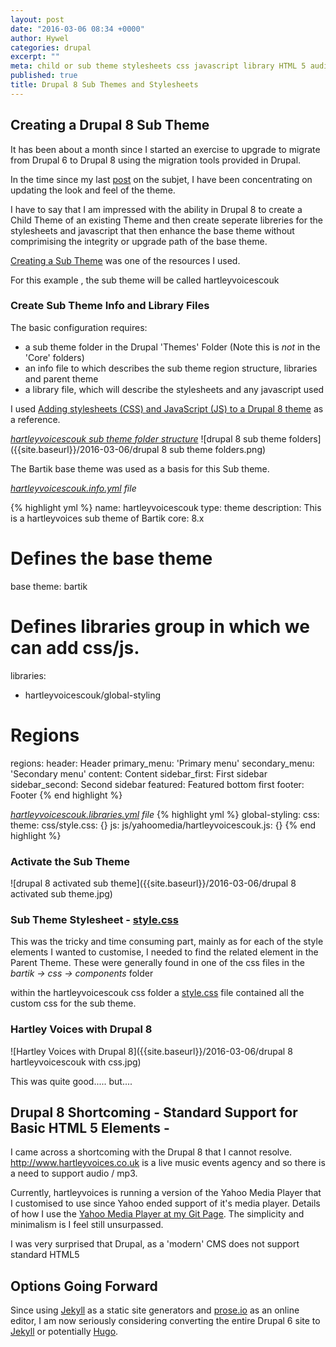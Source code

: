 ```yaml
---
layout: post
date: "2016-03-06 08:34 +0000"
author: Hywel
categories: drupal
excerpt: ""
meta: child or sub theme stylesheets css javascript library HTML 5 audio element Drupal 8
published: true
title: Drupal 8 Sub Themes and Stylesheets
---
```




## Creating a Drupal 8 Sub Theme

It has been about a month since I started an exercise to upgrade to migrate from Drupal 6 to Drupal 8 using the migration tools provided in Drupal.

In the time since my last [post](http://www.hywel.me/drupal/2016/02/06/a-website-upgrade-from-drupal-6-to-drupal-8-part-4.html) on the subjet, I have been concentrating on updating the look and feel of the theme.

I have to say that I am impressed with the ability in Drupal 8 to create a Child Theme of an existing Theme and then create seperate libreries for the stylesheets and javascript that then enhance the base theme without comprimising the integrity or upgrade path of the base theme.

[Creating a Sub Theme](https://www.drupal.org/theme-guide/8/creating-a-sub-theme) was one of the resources I used.

For this example , the sub theme will be called hartleyvoicescouk

### Create Sub Theme Info and Library Files

The basic configuration requires:

- a sub theme folder in the Drupal 'Themes' Folder (Note this is *not* in the 'Core' folders)
- an info file to which describes the sub theme region structure, libraries and parent theme
- a library file, which will describe the stylesheets and any javascript used


I used [Adding stylesheets (CSS) and JavaScript (JS) to a Drupal 8 theme](https://www.drupal.org/theme-guide/8/assets)  as a reference.


*[hartleyvoicescouk sub theme folder structure](https://github.com/hyweljohnllewellyn/hywelme/tree/gh-pages/assets/2016-03-06/hartleyvoicescouk)*
![drupal 8 sub theme folders]({{site.baseurl}}/2016-03-06/drupal 8 sub theme folders.png)


The Bartik base theme was used as a basis for this Sub theme.

*[hartleyvoicescouk.info.yml](https://github.com/hyweljohnllewellyn/hywelme/blob/gh-pages/assets/2016-03-06/hartleyvoicescouk/hartleyvoicescouk.info.yml) file*

{% highlight yml %}
name: hartleyvoicescouk
type: theme
description: This is a hartleyvoices sub theme of Bartik
core: 8.x
# Defines the base theme
base theme: bartik
# Defines libraries group in which we can add css/js.
libraries:
  - hartleyvoicescouk/global-styling

# Regions
regions:
  header: Header
  primary_menu: 'Primary menu'
  secondary_menu: 'Secondary menu'
  content: Content
  sidebar_first: First sidebar
  sidebar_second: Second sidebar
  featured: Featured bottom first
  footer: Footer
{% end highlight %}

*[hartleyvoicescouk.libraries.yml](https://github.com/hyweljohnllewellyn/hywelme/blob/gh-pages/assets/2016-03-06/hartleyvoicescouk/hartleyvoicescouk.libraries.yml) file*
{% highlight yml %}
global-styling:
  css:
    theme:
      css/style.css: {}
  js:
      js/yahoomedia/hartleyvoicescouk.js: {}
{% end highlight %}

### Activate the Sub Theme

![drupal 8 activated sub theme]({{site.baseurl}}/2016-03-06/drupal 8 activated sub theme.jpg)


### Sub Theme Stylesheet - [style.css](https://github.com/hyweljohnllewellyn/hywelme/blob/gh-pages/assets/2016-03-06/hartleyvoicescouk/css/style.css)

This was the tricky and time consuming part, mainly as for each of the style elements I wanted to customise, I needed to find the related element in the Parent Theme.  These were generally found in one of the css files in the
*bartik -> css -> components* folder

within the hartleyvoicescouk css folder a [style.css](https://github.com/hyweljohnllewellyn/hywelme/blob/gh-pages/assets/2016-03-06/hartleyvoicescouk/css/style.css) file contained all the custom css for the sub theme.

### Hartley Voices with Drupal 8
![Hartley Voices with Drupal 8]({{site.baseurl}}/2016-03-06/drupal 8 hartleyvoicescouk with css.jpg)

This was quite good..... but....

## Drupal 8 Shortcoming - Standard Support for Basic HTML 5 Elements - <audio>

I came across a shortcoming with the Drupal 8 that I cannot resolve.  http://www.hartleyvoices.co.uk is a live music events agency and so there is a need to support audio / mp3.  

Currently, hartleyvoices is running a version of the Yahoo Media Player that I customised to use since Yahoo ended support of it's media player.  Details of how I use the [Yahoo Media Player at my Git Page](https://github.com/hyweljohnllewellyn/yahoomediaplayer).  The simplicity and minimalism is I feel still unsurpassed.

I was very surprised that Drupal, as a 'modern' CMS does not support standard HTML5 <audio> elements.  Why they would need to be developed as a Module escapes me and the only real option at the moment would be to use a paid SoundCloud account for the [Mini embedded player](http://help.soundcloud.com/customer/en/portal/articles/2167181-the-mini-embedded-player) or revert to Drupal 7.

## Options Going Forward

Since using [Jekyll](http://www.hywel.me/jekyll/static/site/2015/11/15/installing-jekyll-locally-on-a-mac.html) as a static site generators and [prose.io](http://www.hywel.me/2015/11/23/create-jekyll-static-site-posts-using-proseio.html) as an online editor, I am now seriously considering converting the entire Drupal 6 site to [Jekyll](http://jekyllrb.com/) or potentially [Hugo](https://gohugo.io/).
